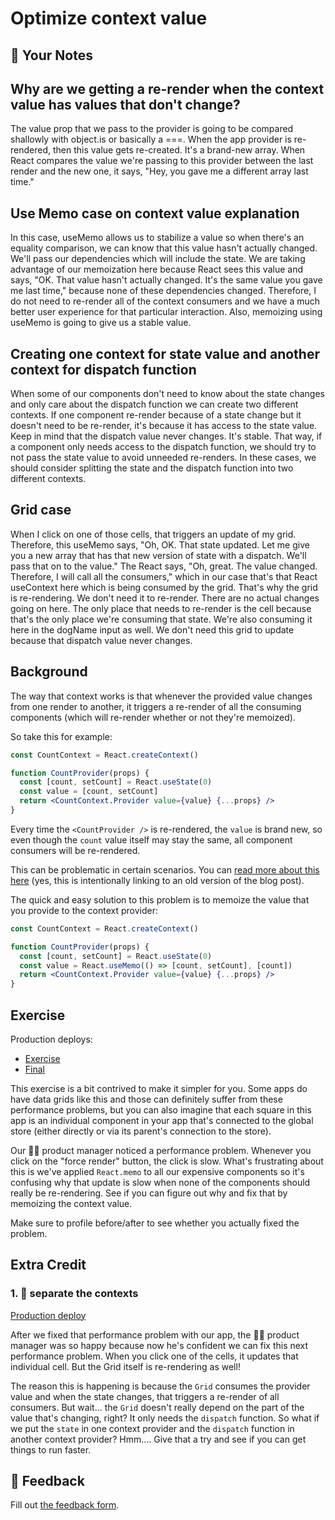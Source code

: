 # Optimize context value

## 📝 Your Notes

## Why are we getting a re-render when the context value has values that don't change?
The value prop that we pass to the provider is going to be compared shallowly with object.is or basically a ===. When the app provider is re-rendered, then this value gets re-created. It's a brand-new array. When React compares the value we're passing to this provider between the last render and the new one, it says, "Hey, you gave me a different array last time." 

## Use Memo case on context value explanation
In this case, useMemo allows us to stabilize a value so when there's an equality comparison, we can know that this value hasn't actually changed. We'll pass our dependencies which will include the state. We are taking advantage of our memoization here because React sees this value and says, "OK. That value hasn't actually changed. It's the same value you gave me last time," because none of these dependencies changed. Therefore, I do not need to re-render all of the context consumers and we have a much better user experience for that particular interaction. Also, memoizing using useMemo is going to give us a stable value.

## Creating one context for state value and another context for dispatch function
When some of our components don't need to know about the state changes and only care about the dispatch function we can create two different contexts. If one component re-render because of a state change but it doesn't need to be re-render, it's because it has access to the state value. Keep in mind that the dispatch value never changes. It's stable. That way, if a component only needs access to the dispatch function, we should try to not pass the state value to avoid unneeded re-renders. In these cases, we should consider splitting the state and the dispatch function into two different contexts.

## Grid case
When I click on one of those cells, that triggers an update of my grid. Therefore, this useMemo says, "Oh, OK. That state updated. Let me give you a new array that has that new version of state with a dispatch. We'll pass that on to the value." The React says, "Oh, great. The value changed. Therefore, I will call all the consumers," which in our case that's that React useContext here which is being consumed by the grid. That's why the grid is re-rendering. We don't need it to re-render. There are no actual changes going on here. The only place that needs to re-render is the cell because that's the only place we're consuming that state. We're also consuming it here in the dogName input as well. We don't need this grid to update because that dispatch value never changes.

## Background

The way that context works is that whenever the provided value changes from one
render to another, it triggers a re-render of all the consuming components
(which will re-render whether or not they're memoized).

So take this for example:

```jsx
const CountContext = React.createContext()

function CountProvider(props) {
  const [count, setCount] = React.useState(0)
  const value = [count, setCount]
  return <CountContext.Provider value={value} {...props} />
}
```

Every time the `<CountProvider />` is re-rendered, the `value` is brand new, so
even though the `count` value itself may stay the same, all component consumers
will be re-rendered.

This can be problematic in certain scenarios. You can
[read more about this here](https://github.com/kentcdodds/old-kentcdodds.com/blob/319db97260078ea4c263e75166f05e2cea21ccd1/content/blog/how-to-optimize-your-context-value/index.md)
(yes, this is intentionally linking to an old version of the blog post).

The quick and easy solution to this problem is to memoize the value that you
provide to the context provider:

```jsx
const CountContext = React.createContext()

function CountProvider(props) {
  const [count, setCount] = React.useState(0)
  const value = React.useMemo(() => [count, setCount], [count])
  return <CountContext.Provider value={value} {...props} />
}
```

## Exercise

Production deploys:

- [Exercise](https://react-performance.netlify.app/isolated/exercise/05.js)
- [Final](https://react-performance.netlify.app/isolated/final/05.js)

This exercise is a bit contrived to make it simpler for you. Some apps do have
data grids like this and those can definitely suffer from these performance
problems, but you can also imagine that each square in this app is an individual
component in your app that's connected to the global store (either directly or
via its parent's connection to the store).

Our 👨‍💼 product manager noticed a performance problem. Whenever you click on the
"force render" button, the click is slow. What's frustrating about this is we've
applied `React.memo` to all our expensive components so it's confusing why that
update is slow when none of the components should really be re-rendering. See if
you can figure out why and fix that by memoizing the context value.

Make sure to profile before/after to see whether you actually fixed the problem.

## Extra Credit

### 1. 💯 separate the contexts

[Production deploy](https://react-performance.netlify.app/isolated/final/05.extra-1.js)

After we fixed that performance problem with our app, the 👨‍💼 product manager was
so happy because now he's confident we can fix this next performance problem.
When you click one of the cells, it updates that individual cell. But the Grid
itself is re-rendering as well!

The reason this is happening is because the `Grid` consumes the provider value
and when the state changes, that triggers a re-render of all consumers. But
wait... the `Grid` doesn't really depend on the part of the value that's
changing, right? It only needs the `dispatch` function. So what if we put the
`state` in one context provider and the `dispatch` function in another context
provider? Hmm.... Give that a try and see if you can get things to run faster.

## 🦉 Feedback

Fill out
[the feedback form](https://ws.kcd.im/?ws=React%20Performance%20%E2%9A%A1&e=05%3A%20Optimize%20context%20value&em=).
